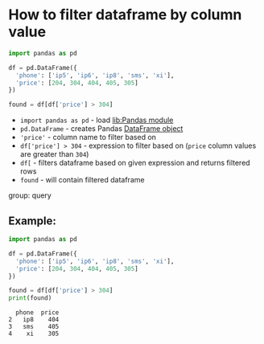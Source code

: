 # How to filter dataframe by column value

```python
import pandas as pd

df = pd.DataFrame({
  'phone': ['ip5', 'ip6', 'ip8', 'sms', 'xi'],
  'price': [204, 304, 404, 405, 305]
})

found = df[df['price'] > 304]
```

- `import pandas as pd` - load [lib:Pandas module](/python-pandas/how-to-install-pandas)
- `pd.DataFrame` - creates Pandas [DataFrame object](https://pandas.pydata.org/docs/reference/api/pandas.DataFrame.html)
- `'price'` - column name to filter based on
- `df['price'] > 304` - expression to filter based on (`price` column values are greater than `304`)
- `df[` - filters dataframe based on given expression and returns filtered rows
- `found` - will contain filtered dataframe

group: query

## Example: 
```python
import pandas as pd

df = pd.DataFrame({
  'phone': ['ip5', 'ip6', 'ip8', 'sms', 'xi'],
  'price': [204, 304, 404, 405, 305]
})

found = df[df['price'] > 304]
print(found)
```
```
  phone  price
2   ip8    404
3   sms    405
4    xi    305

```

